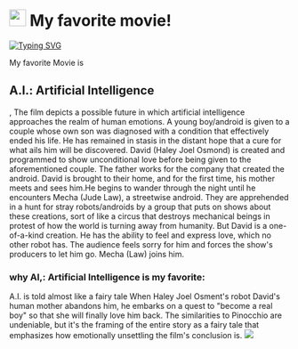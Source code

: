 <h1><img src="https://emojis.slackmojis.com/emojis/images/1531849430/4246/blob-sunglasses.gif?1531849430" width="30"/> My favorite movie!</h1>

[![Typing SVG](https://readme-typing-svg.herokuapp.com?font=Passion+One&pause=1000&width=435&lines=JHUN+BRIAN+C+RUIZ;BSIT+502;Application+Development+and+Emerging+Technologies)](https://git.io/typing-svg)

My favorite Movie is  <h2>**A.I.: Artificial Intelligence** </h2> , The film depicts a possible future in which artificial intelligence approaches the realm of human emotions. A young boy/android is given to a couple whose own son was diagnosed with a condition that effectively ended his life. He has remained in stasis in the distant hope that a cure for what ails him will be discovered. David (Haley Joel Osmond) is created and programmed to show unconditional love before being given to the aforementioned couple. The father works for the company that created the android. David is brought to their home, and for the first time, his mother meets and sees him.He begins to wander through the night until he encounters Mecha (Jude Law), a streetwise android. They are apprehended in a hunt for stray robots/androids by a group that puts on shows about these creations, sort of like a circus that destroys mechanical beings in protest of how the world is turning away from humanity. But David is a one-of-a-kind creation. He has the ability to feel and express love, which no other robot has. The audience feels sorry for him and forces the show's producers to let him go. Mecha (Law) joins him.

### why AI,: Artificial Intelligence is my favorite:
A.I. is told almost like a fairy tale When Haley Joel Osment's robot David's human mother abandons him, he embarks on a quest to "become a real boy" so that she will finally love him back. The similarities to Pinocchio are undeniable, but it's the framing of the entire story as a fairy tale that emphasizes how emotionally unsettling the film's conclusion is.
<a href="https://www.youtube.com/watch?v=pm7qlQ2E0iE"><img src="https://camo.githubusercontent.com/d79c5549652f9c7690992eb49571d216a70a480681561cbd93bfbfc77c491e54/68747470733a2f2f696d672e736869656c64732e696f2f62616467652f596f75547562652d4646303030303f7374796c653d666f722d7468652d6261646765266c6f676f3d796f7574756265266c6f676f436f6c6f723d7768697465"></a><img><br><br>
